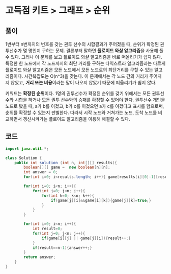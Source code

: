 # 고득점 키트 > 그래프 > 순위



## 풀이

1번부터 n번까지의 번호를 갖는 권투 선수의 시합결과가 주어졌을 때, 순위가 확정된 권투선수가 몇 명인지 구하는 문제. 결론부터 말하면 **플로이드 와샬 알고리즘**을 사용해 풀 수 있다. 그러나 이 문제를 보고 플로이드 와샬 알고리즘을 바로 떠올리기가 쉽지 않다. 특정한 한 노드에서 각 노드까지의 최단 거리를 구하는 다익스트라 알고리즘과는 다르게 플로이드 와샬 알고리즘은 모든 노드에서 모든 노드로의 최단거리를 구할 수 있는 알고리즘이다. 시간복잡도는 O(n^3)을 갖는다. 이 문제에서는 각 노드 간의 거리가 주어지지 않았고, **거리 또는 비용**이라는 말이 나오지 않았기 때문에 떠올리기가 쉽지 않다. 

키워드는 **확정된 순위**이다. 1명의 권투선수가 확정된 순위를 갖기 위해서는 모든 권투선수와 시합을 하거나 모든 권투 선수와의 승패를 확정할 수 있어야 한다. 권투선수 개인을 노드로 봤을 때, a가 b를 이겼고, b가 c를 이겼으면 a가 c를 이겼다고 표시를 함으로써, 순위를 확정할 수 있는지 판별한다. 따라서 시작 노드와 거쳐가는 노드, 도착 노드를 비교하면서 갱신시켜가는 플로이드 알고리즘을 이용해 해결할 수 있다. 



## 코드

```java
import java.util.*;

class Solution {
    public int solution (int n, int[][] results){
        boolean[][] game =  new boolean[n][n];
        int answer = 0;
        for(int i=0; i<results.length; i++){ game[results[i][0]-1][results[i][1]-1]=true; }

        for(int i=0; i<n; i++){
            for(int j=0; j<n; j++){
                for(int k=0; k<n; k++){
                    if(game[j][i]&&game[i][k]){game[j][k]=true;}
                }
            }
        }

        for(int i=0; i<n; i++){
            int result=0;
            for(int j=0; j<n; j++){
                if(game[i][j] || game[j][i]){result++;}
            }
            if(result==n-1){answer++;}
        }
        return answer;
    }
}
```

